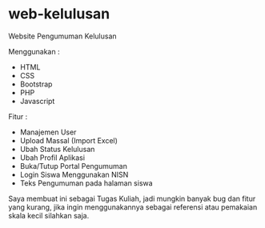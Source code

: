 # web-kelulusan
Website Pengumuman Kelulusan 

Menggunakan :
- HTML
- CSS
- Bootstrap
- PHP
- Javascript

Fitur :
- Manajemen User
- Upload Massal (Import Excel)
- Ubah Status Kelulusan
- Ubah Profil Aplikasi
- Buka/Tutup Portal Pengumuman
- Login Siswa Menggunakan NISN
- Teks Pengumuman pada halaman siswa

Saya membuat ini sebagai Tugas Kuliah, jadi mungkin banyak bug dan fitur yang kurang, jika ingin menggunakannya sebagai referensi atau pemakaian skala kecil silahkan saja.
